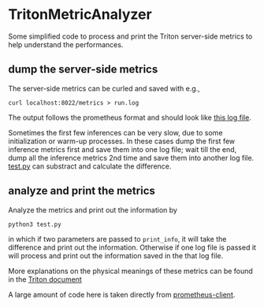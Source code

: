 # TritonMetricAnalyzer

Some simplified code to process and print the Triton server-side metrics to help understand the performances.

## dump the server-side metrics

The server-side metrics can be curled and saved with e.g.,
```
curl localhost:8022/metrics > run.log
```

The output follows the prometheus format and should look like [this log file](testdata/result2.log).

Sometimes the first few inferences can be very slow, due to some initialization or warm-up processes. In these cases dump the first few inference metrics first and save them into one log file; wait till the end, dump all the inference metrics 2nd time and save them into another log file. [test.py](test.py) can substract and calculate the difference.

## analyze and print the metrics

Analyze the metrics and print out the information by
```
python3 test.py
```
in which if two parameters are passed to `print_info`, it will take the difference and print out the information. Otherwise if one log file is passed it will process and print out the information saved in the that log file.

More explanations on the physical meanings of these metrics can be found in the [Triton document](https://github.com/triton-inference-server/server/blob/main/docs/metrics.md)

A large amount of code here is taken directly from [prometheus-client](https://github.com/prometheus/client_python).
